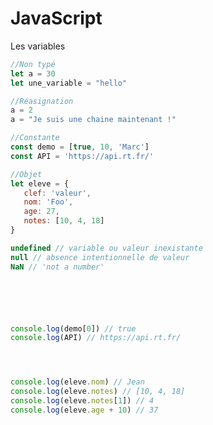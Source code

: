 # JavaScript
Les variables

<div grid="~ cols-2 gap-2" m="-t-2">
  <div>

```js
//Non typé
let a = 30
let une_variable = "hello"

//Réasignation
a = 2
a = "Je suis une chaine maintenant !"

//Constante
const demo = [true, 10, 'Marc']
const API = 'https://api.rt.fr/'

//Objet
let eleve = {
   clef: 'valeur',
   nom: 'Foo',
   age: 27,
   notes: [10, 4, 18] 
}
```

</div>
<div>

```js
undefined // variable ou valeur inexistante
null // absence intentionnelle de valeur
NaN // 'not a number'






console.log(demo[0]) // true
console.log(API) // https://api.rt.fr/




console.log(eleve.nom) // Jean
console.log(eleve.notes) // [10, 4, 18]
console.log(eleve.notes[1]) // 4
console.log(eleve.age + 10) // 37
```

</div>

</div>